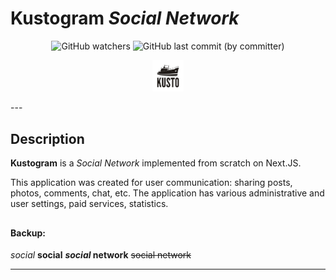 # **Kustogram** _Social Network_

<p align="center">
<img alt="GitHub watchers" src="https://img.shields.io/github/watchers/polyakog/kustogram">
<img alt="GitHub last commit (by committer)" src="https://img.shields.io/github/last-commit/polyakog/kustogram">

</p>

<p align="center">
<img src="https://github.com/polyakog/kustogram/blob/master/public/img/kusto.png" width="10%" alt ="logo"></p>
---

## Description

**Kustogram** is a _Social Network_ implemented from scratch on Next.JS.

<p>

This application was created for user communication: sharing posts, photos, comments, chat, etc. The application has various administrative and user settings, paid services, statistics.

## </p>

#### Backup:

_social_
**social**
**_social_ network**
~~social network~~

---
